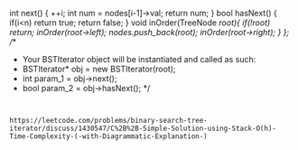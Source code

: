 int next() {
++i;
int num = nodes[i-1]->val;
return num;
}
bool hasNext() {
if(i<n)
return true;
return false;
}
void inOrder(TreeNode *root){
if(!root)
return;
inOrder(root->left);
nodes.push_back(root);
inOrder(root->right);
}
};
​
/**
* Your BSTIterator object will be instantiated and called as such:
* BSTIterator* obj = new BSTIterator(root);
* int param_1 = obj->next();
* bool param_2 = obj->hasNext();
*/
```
​
​
https://leetcode.com/problems/binary-search-tree-iterator/discuss/1430547/C%2B%2B-Simple-Solution-using-Stack-O(h)-Time-Complexity-(-with-Diagrammatic-Explanation-)
